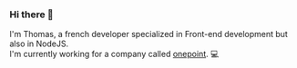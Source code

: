 ### Hi there 👋

I'm Thomas, a french developer specialized in Front-end development but also in NodeJS.  
I'm currently working for a company called [onepoint](https://www.groupeonepoint.com/fr). 💻
